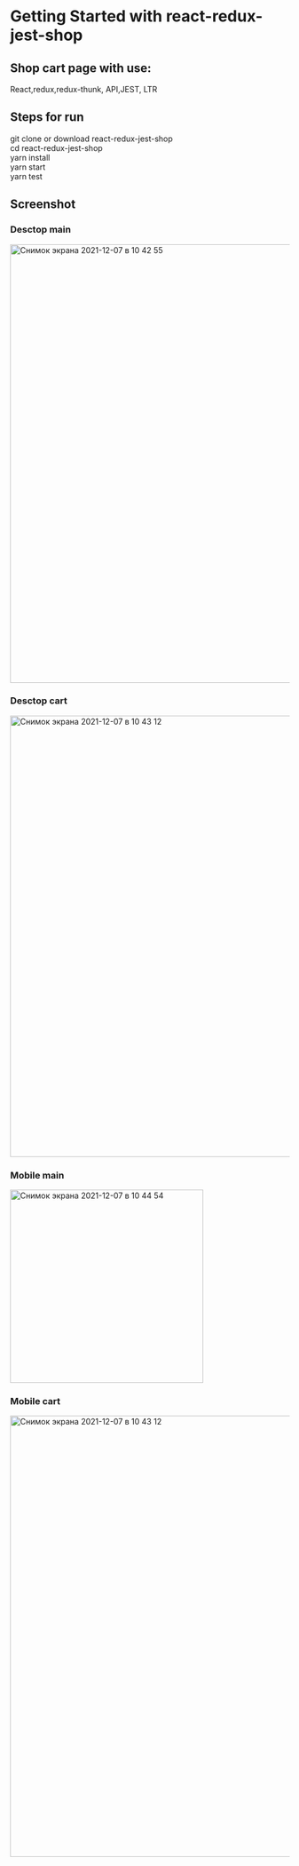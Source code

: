 # Getting Started with react-redux-jest-shop

## Shop cart page with use:
React,redux,redux-thunk, API,JEST, LTR

## Steps for run
git clone or download react-redux-jest-shop<br />
cd react-redux-jest-shop<br />
yarn install <br />
yarn start <br />
yarn test <br />

## Screenshot 
### Desctop main 
<img width="790" alt="Снимок экрана 2021-12-07 в 10 42 55" src="https://user-images.githubusercontent.com/34871899/144987613-ea514adf-3293-4e5a-b68d-c5d5a3a2929b.png"><br />
### Desctop cart
<img width="795" alt="Снимок экрана 2021-12-07 в 10 43 12" src="https://user-images.githubusercontent.com/34871899/144987641-3243e521-1422-471e-8cc8-7d8976536701.png"><br />
### Mobile main
<img width="348" alt="Снимок экрана 2021-12-07 в 10 44 54" src="https://user-images.githubusercontent.com/34871899/144987671-1e041085-4d1a-4b59-b8ab-fa468457d5ff.png"><br />
### Mobile cart
<img width="795" alt="Снимок экрана 2021-12-07 в 10 43 12" src="https://user-images.githubusercontent.com/34871899/144987692-2c428cb9-ab3a-469c-85ca-b9ce73bf2434.png"><br />
